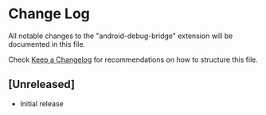 # Change Log

All notable changes to the "android-debug-bridge" extension will be documented in this file.

Check [Keep a Changelog](http://keepachangelog.com/) for recommendations on how to structure this file.

## [Unreleased]

- Initial release